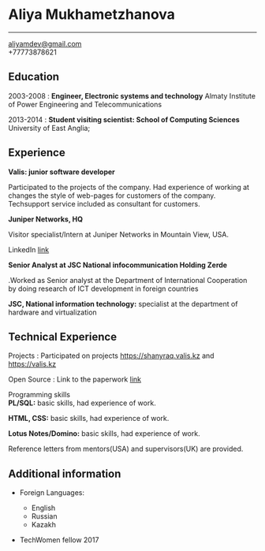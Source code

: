 Aliya Mukhametzhanova
============

-------------------     ----------------------------
aliyamdev@gmail.com  
+77773878621  

Education
---------

2003-2008
:   **Engineer, Electronic systems and technology** Almaty Institute of Power
Engineering and Telecommunications

2013-2014
:   **Student visiting scientist: School of Computing Sciences**
University of East Anglia;

Experience
----------

**Valis: junior software developer**

Participated to the projects of the company.  Had experience of
  working at changes the style of web-pages for customers of the
  company. Techsupport service included as consultant for customers.

**Juniper Networks, HQ**

Visitor specialist/Intern at Juniper Networks in Mountain View, USA.

LinkedIn [link](https://www.linkedin.com/in/alimqz/)

**Senior Analyst at JSC National infocommunication Holding Zerde**

.Worked as Senior analyst at the Department of International Cooperation by
doing research of ICT development in foreign countries

**JSC, National information technology:** specialist at the department of
hardware and virtualization

Technical Experience
--------------------

Projects
:   Participated on projects https://shanyraq.valis.kz and https://valis.kz

Open Source
:   Link to the paperwork
[link](https://www.researchgate.net/publication/263443136_Ahead_in_the_G-clouds_Policies_Deployment_and_Issues)

Programming skills  
**PL/SQL:** basic skills, had experience of work.

**HTML, CSS:** basic skills, had experience of work.

**Lotus Notes/Domino:** basic skills, had experience of work.

Reference letters from mentors(USA) and supervisors(UK) are provided.

Additional information
----------------------------------------

* Foreign Languages:

     * English  
     * Russian  
     * Kazakh  

* TechWomen fellow 2017  
